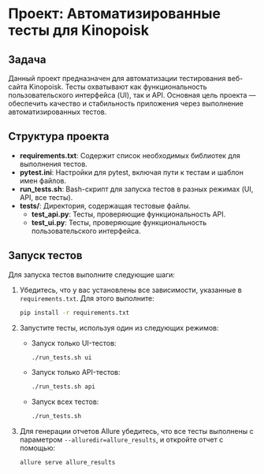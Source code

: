 # Проект: Автоматизированные тесты для Kinopoisk

## Задача

Данный проект предназначен для автоматизации тестирования веб-сайта Kinopoisk. Тесты охватывают как функциональность пользовательского интерфейса (UI), так и API. Основная цель проекта — обеспечить качество и стабильность приложения через выполнение автоматизированных тестов.

## Структура проекта


- **requirements.txt**: Содержит список необходимых библиотек для выполнения тестов.
- **pytest.ini**: Настройки для pytest, включая пути к тестам и шаблон имен файлов.
- **run_tests.sh**: Bash-скрипт для запуска тестов в разных режимах (UI, API, все тесты).
- **tests/**: Директория, содержащая тестовые файлы.
  - **test_api.py**: Тесты, проверяющие функциональность API.
  - **test_ui.py**: Тесты, проверяющие функциональность пользовательского интерфейса.

## Запуск тестов

Для запуска тестов выполните следующие шаги:

1. Убедитесь, что у вас установлены все зависимости, указанные в `requirements.txt`. Для этого выполните:
    ```bash
    pip install -r requirements.txt
    ```

2. Запустите тесты, используя один из следующих режимов:
   - Запуск только UI-тестов:
     ```bash
     ./run_tests.sh ui
     ```
   - Запуск только API-тестов:
     ```bash
     ./run_tests.sh api
     ```
   - Запуск всех тестов:
     ```bash
     ./run_tests.sh
     ```

3. Для генерации отчетов Allure убедитесь, что все тесты выполнены с параметром `--alluredir=allure_results`, и откройте отчет с помощью:
    ```bash
    allure serve allure_results
    ```
